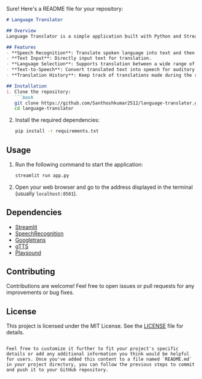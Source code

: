 Sure! Here's a README file for your repository:

```markdown
# Language Translator

## Overview
Language Translator is a simple application built with Python and Streamlit. It provides users with the ability to translate text between different languages using either speech recognition or text input. The application utilizes the Google Translate API for translation and the gTTS library for text-to-speech conversion.

## Features
- **Speech Recognition**: Translate spoken language into text and then into the desired target language.
- **Text Input**: Directly input text for translation.
- **Language Selection**: Supports translation between a wide range of languages.
- **Text-to-Speech**: Convert translated text into speech for auditory feedback.
- **Translation History**: Keep track of translations made during the session.

## Installation
1. Clone the repository:
   ```bash
   git clone https://github.com/Santhoshkumar2512/language-translator.git
   cd language-translator
   ```
2. Install the required dependencies:
   ```bash
   pip install -r requirements.txt
   ```

## Usage
1. Run the following command to start the application:
   ```bash
   streamlit run app.py
   ```
2. Open your web browser and go to the address displayed in the terminal (usually `localhost:8501`).

## Dependencies
- [Streamlit](https://streamlit.io/)
- [SpeechRecognition](https://pypi.org/project/SpeechRecognition/)
- [Googletrans](https://pypi.org/project/googletrans/)
- [gTTS](https://pypi.org/project/gTTS/)
- [Playsound](https://pypi.org/project/playsound/)

## Contributing
Contributions are welcome! Feel free to open issues or pull requests for any improvements or bug fixes.

## License
This project is licensed under the MIT License. See the [LICENSE](LICENSE) file for details.
```

Feel free to customize it further to fit your project's specific details or add any additional information you think would be helpful for users. Once you've added this content to a file named `README.md` in your project directory, you can follow the previous steps to commit and push it to your GitHub repository.